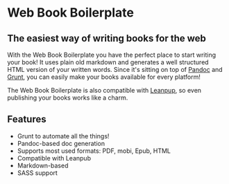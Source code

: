 # Web Book Boilerplate
## The easiest way of writing books for the web

With the Web Book Boilerplate you have the perfect place to start writing your book!
It uses plain old markdown and generates a well structured HTML version of your written
words. Since it's sitting on top of [Pandoc](http://johnmacfarlane.net/pandoc/) and
[Grunt](http://gruntjs.com), you can easily make your books available for every platform!

The Web Book Boilerplate is also compatible with [Leanpup](http://leanpub.com), so
even publishing your books works like a charm.

## Features

* Grunt to automate all the things!
* Pandoc-based doc generation
* Supports most used formats: PDF, mobi, Epub, HTML
* Compatible with Leanpub
* Markdown-based
* SASS support
